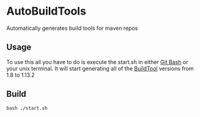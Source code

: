 
# AutoBuildTools
Automatically generates build tools for maven repos

## Usage

To use this all you have to do is execute the start.sh in either [Git Bash](https://git-scm.com/downloads) or your unix terminal. It will start generating all of the [BuildTool](https://www.spigotmc.org/wiki/buildtools/) versions from 1.8 to 1.13.2

## Build

    bash ./start.sh

